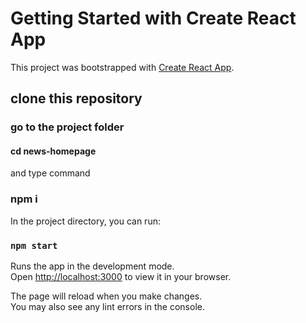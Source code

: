 # Getting Started with Create React App

This project was bootstrapped with [Create React App](https://github.com/facebook/create-react-app).

## clone this repository

### go to the project folder

#### cd news-homepage

and type command
### npm i

In the project directory, you can run:

### `npm start`

Runs the app in the development mode.\
Open [http://localhost:3000](http://localhost:3000) to view it in your browser.

The page will reload when you make changes.\
You may also see any lint errors in the console.

